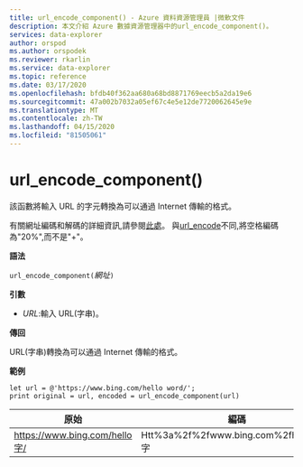 ```yaml
---
title: url_encode_component() - Azure 資料資源管理員 |微軟文件
description: 本文介紹 Azure 數據資源管理器中的url_encode_component()。
services: data-explorer
author: orspod
ms.author: orspodek
ms.reviewer: rkarlin
ms.service: data-explorer
ms.topic: reference
ms.date: 03/17/2020
ms.openlocfilehash: bfdb40f362aa680a68bd8871769eecb5a2da19e6
ms.sourcegitcommit: 47a002b7032a05ef67c4e5e12de7720062645e9e
ms.translationtype: MT
ms.contentlocale: zh-TW
ms.lasthandoff: 04/15/2020
ms.locfileid: "81505061"
---
```

# <a name="url_encode_component"></a>url_encode_component()

該函數將輸入 URL 的字元轉換為可以通過 Internet 傳輸的格式。 

有關網址編碼和解碼的詳細資訊,請參閱[此處](https://en.wikipedia.org/wiki/Percent-encoding)。
與[url_encode](./urlencodefunction.md)不同,將空格編碼為"20%",而不是"+"。

**語法**

`url_encode_component(`*網址*`)`

**引數**

* *URL*:輸入 URL(字串)。  

**傳回**

URL(字串)轉換為可以通過 Internet 傳輸的格式。

**範例**

```kusto
let url = @'https://www.bing.com/hello word/';
print original = url, encoded = url_encode_component(url)
```

|原始|編碼|
|---|---|
|https://www.bing.com/hello字/|Htt%3a%2f%2fwww.bing.com%2fhello%20字|


 